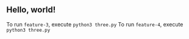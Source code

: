 ## Hello, world!
To run `feature-3`, execute `python3 three.py`
To run `feature-4`, execute `python3 three.py`

